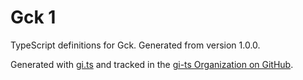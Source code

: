 # Gck 1

TypeScript definitions for Gck. Generated from version 1.0.0.

Generated with [gi.ts](https://gitlab.gnome.org/ewlsh/gi.ts) and tracked in the [gi-ts Organization on GitHub](https://github.com/gi-ts).
